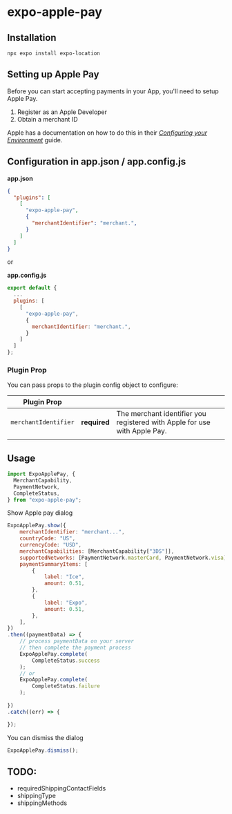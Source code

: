 # expo-apple-pay

## Installation

```
npx expo install expo-location
```

## Setting up Apple Pay
Before you can start accepting payments in your App, you'll need to setup Apple Pay.
1. Register as an Apple Developer
2. Obtain a merchant ID

Apple has a documentation on how to do this in their _[Configuring your Environment](https://developer.apple.com/library/content/ApplePay_Guide/Configuration.html)_ guide.


## Configuration in app.json / app.config.js
**app.json**
```json
{
  "plugins": [
    [
      "expo-apple-pay",
      {
        "merchantIdentifier": "merchant.",
      }
    ]
  ]
}
```

or

**app.config.js**
```js
export default {
  ...
  plugins: [
    [
      "expo-apple-pay",
      {
        merchantIdentifier: "merchant.",
      }
    ]
  ]
};
```

### Plugin Prop
You can pass props to the plugin config object to configure:

| Plugin Prop|||
|---------------------|----------|-----------------------------------------|
| `merchantIdentifier` | **required** | The merchant identifier you registered with Apple for use with Apple Pay.
||||

## Usage

```js
import ExpoApplePay, {
  MerchantCapability,
  PaymentNetwork,
  CompleteStatus,
} from "expo-apple-pay";
```


Show Apple pay dialog
```js
ExpoApplePay.show({
    merchantIdentifier: "merchant...",
    countryCode: "US",
    currencyCode: "USD",
    merchantCapabilities: [MerchantCapability["3DS"]],
    supportedNetworks: [PaymentNetwork.masterCard, PaymentNetwork.visa],
    paymentSummaryItems: [
        {
            label: "Ice",
            amount: 0.51,
        },
        {
            label: "Expo",
            amount: 0.51,
        },
    ],
})
.then((paymentData) => {
    // process paymentData on your server
    // then complete the payment process
    ExpoApplePay.complete(
        CompleteStatus.success
    );
    // or
    ExpoApplePay.complete(
        CompleteStatus.failure
    );
     
})
.catch((err) => {

});
```
You can dismiss the dialog
```js
ExpoApplePay.dismiss();
```

## TODO:
- requiredShippingContactFields 
- shippingType 
- shippingMethods